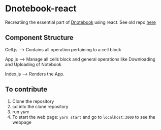 # Dnotebook-react

Recreatiing the essential part of [Dnotebook](https://playnotebook.jsdata.org/) using react. See old repo [here](https://github.com/opensource9ja/dnotebook)

## Component Structure
Cell.js --> Contains all operation  pertaining to a cell block

App.js  --> Manage all cells block and general operations like Downloading and Uploading of Notebook

Index.js --> Renders the App.

## To contribute

1. Clone the repository
2. cd into the clone repository
3. run `yarn`
4. To start the web page: `yarn start` and go to `localhost:3000` to see the webpage

